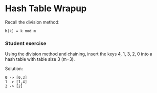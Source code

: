 # Hash Table Wrapup

Recall the division method:

    h(k) = k mod m

### Student exercise

Using the division method and chaining, insert the
keys 4, 1, 3, 2, 0 into a hash table with table size 3 (m=3).

Solution:

	0 -> [0,3]
	1 -> [1,4]
	2 -> [2]

